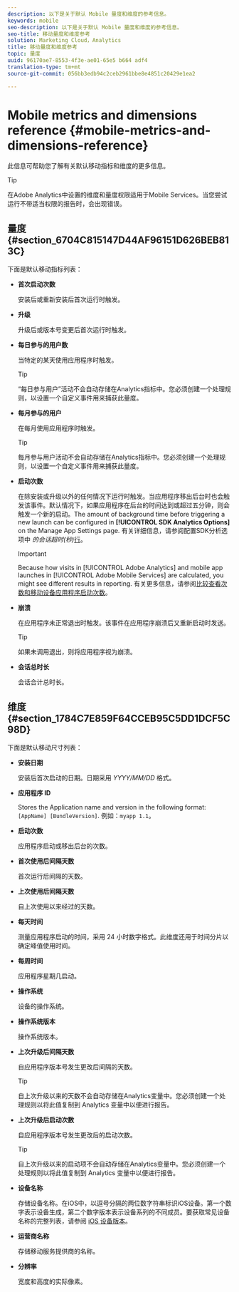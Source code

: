 ```yaml
---
description: 以下是关于默认 Mobile 量度和维度的参考信息。
keywords: mobile
seo-description: 以下是关于默认 Mobile 量度和维度的参考信息。
seo-title: 移动量度和维度参考
solution: Marketing Cloud，Analytics
title: 移动量度和维度参考
topic: 量度
uuid: 96170ae7-8553-4f3e-ae01-65e5 b664 adf4
translation-type: tm+mt
source-git-commit: 056bb3edb94c2ceb2961bbe8e4851c20429e1ea2

---
```



# Mobile metrics and dimensions reference {#mobile-metrics-and-dimensions-reference}

此信息可帮助您了解有关默认移动指标和维度的更多信息。

>[!TIP]
>
>在Adobe Analytics中设置的维度和量度权限适用于Mobile Services。当您尝试运行不带适当权限的报告时，会出现错误。

## 量度 {#section_6704C815147D44AF96151D626BEB813C}

下面是默认移动指标列表：

* **首次启动次数**

   安装后或重新安装后首次运行时触发。

* **升级**

   升级后或版本号变更后首次运行时触发。

* **每日参与的用户数**

   当特定的某天使用应用程序时触发。

   >[!TIP]
   >“每日参与用户”活动不会自动存储在Analytics指标中。您必须创建一个处理规则，以设置一个自定义事件用来捕获此量度。

* **每月参与的用户**

   在每月使用应用程序时触发。

   >[!TIP]
   >每月参与用户活动不会自动存储在Analytics指标中。您必须创建一个处理规则，以设置一个自定义事件用来捕获此量度。

* **启动次数**

   在除安装或升级以外的任何情况下运行时触发。当应用程序移出后台时也会触发该事件。默认情况下，如果应用程序在后台的时间达到或超过五分钟，则会触发一个新的启动。The amount of background time before triggering a new launch can be configured in **[!UICONTROL SDK Analytics Options]** on the Manage App Settings page. 有关详细信息，请参阅配置SDK分析选项中 *的会话超时(秒)*[行](/help/using/c-manage-app-settings/c-mob-confg-app/t-config-analytics/t-config-analytics.md)。

   >[!IMPORTANT]
   >Because how visits in [!UICONTROL Adobe Analytics] and mobile app launches in [!UICONTROL Adobe Mobile Services] are calculated, you might see different results in reporting. 有关更多信息，请参阅[比较查看次数和移动设备应用程序启动次数](https://helpx.adobe.com/analytics/kb/compare-visits-and-mobile-app-launches.html)。

* **崩溃**

   在应用程序未正常退出时触发。该事件在应用程序崩溃后又重新启动时发送。

   >[!TIP]
   >如果未调用退出，则将应用程序视为崩溃。

* **会话总时长**

   会话合计总时长。

## 维度 {#section_1784C7E859F64CCEB95C5DD1DCF5C98D}

下面是默认移动尺寸列表：

* **安装日期**

   安装后首次启动的日期。日期采用 *YYYY/MM/DD* 格式。

* **应用程序 ID**

   Stores the Application name and version in the following format: `[AppName] [BundleVersion]`. 例如：`myapp 1.1`。

* **启动次数**

   应用程序启动或移出后台的次数。

* **首次使用后间隔天数**

   首次运行后间隔的天数。

* **上次使用后间隔天数**

   自上次使用以来经过的天数。

* **每天时间**

   测量应用程序启动的时间，采用 24 小时数字格式。此维度还用于时间分片以确定峰值使用时间。

* **每周时间**

   应用程序星期几启动。

* **操作系统**

   设备的操作系统。

* **操作系统版本**

   操作系统版本。

* **上次升级后间隔天数**

   自应用程序版本号发生更改后间隔的天数。

   >[!TIP]
   >
   >自上次升级以来的天数不会自动存储在Analytics变量中。您必须创建一个处理规则以将此值复制到 Analytics 变量中以便进行报告。

* **上次升级后启动次数**

   自应用程序版本号发生更改后的启动次数。

   >[!TIP]
   >
   >自上次升级以来的启动项不会自动存储在Analytics变量中。您必须创建一个处理规则以将此值复制到 Analytics 变量中以便进行报告。

* **设备名称**

   存储设备名称。在iOS中，以逗号分隔的两位数字符串标识iOS设备。第一个数字表示设备生成，第二个数字版本表示设备系列的不同成员。要获取常见设备名称的完整列表，请参阅 [iOS 设备版本](/help/ios/reference/device-versions.md)。

* **运营商名称**

   存储移动服务提供商的名称。

* **分辨率**

   宽度和高度的实际像素。

